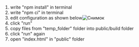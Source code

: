 1. write "npm install" in terminal
2. write "npm ci" in terminal
3. edit configuration as shown below![Снимок](https://user-images.githubusercontent.com/101111710/175905083-965b37bf-7e5a-4aec-aad3-a935c99965f7.PNG)
4. click "run"
5. copy files from "temp_folder" folder into public/build folder
6. click "run" again
7. open "index.html" in "public" folder
